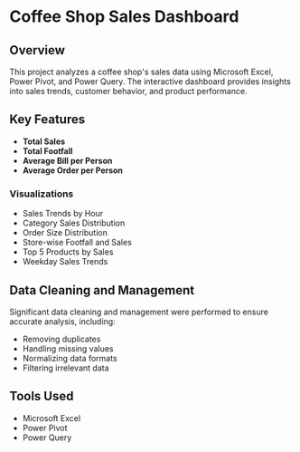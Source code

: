 # Coffee Shop Sales Dashboard

## Overview
This project analyzes a coffee shop's sales data using Microsoft Excel, Power Pivot, and Power Query. The interactive dashboard provides insights into sales trends, customer behavior, and product performance.

## Key Features
- **Total Sales**
- **Total Footfall**
- **Average Bill per Person**
- **Average Order per Person**

### Visualizations
- Sales Trends by Hour
- Category Sales Distribution
- Order Size Distribution
- Store-wise Footfall and Sales
- Top 5 Products by Sales
- Weekday Sales Trends

## Data Cleaning and Management
Significant data cleaning and management were performed to ensure accurate analysis, including:
- Removing duplicates
- Handling missing values
- Normalizing data formats
- Filtering irrelevant data

## Tools Used
- Microsoft Excel
- Power Pivot
- Power Query

